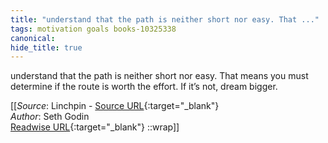 ```yaml
---
title: "understand that the path is neither short nor easy. That ..."
tags: motivation goals books-10325338
canonical: 
hide_title: true
---
```


understand that the path is neither short nor easy. That means you must determine if the route is worth the effort. If it’s not, dream bigger.


[[_Source_: Linchpin - [Source URL](){:target="_blank"}<br>
_Author_: Seth Godin<br>
[Readwise URL](https://readwise.io/open/210672368){:target="_blank"}
::wrap]]
